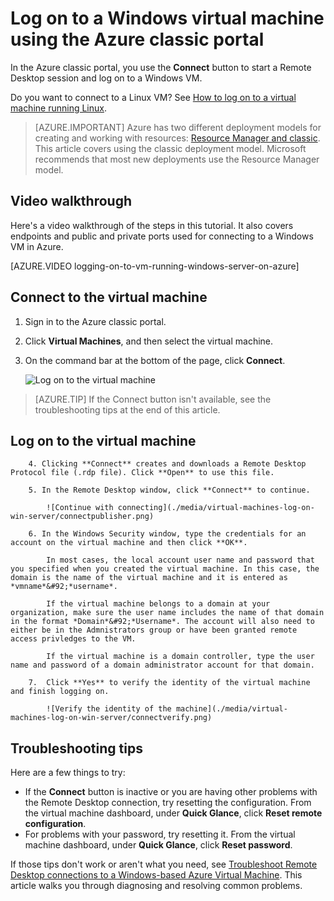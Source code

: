 <properties
	pageTitle="Log on to a VM | Microsoft Azure"
	description="Use the Azure classic portal to log on to a Windows virtual machine created with the classic deployment model."
	services="virtual-machines"
	documentationCenter=""
	authors="cynthn"
	manager="timlt"
	editor="tysonn"
	tags="azure-service-management"/>

<tags
	ms.service="virtual-machines"
	ms.workload="infrastructure-services"
	ms.tgt_pltfrm="vm-windows"
	ms.devlang="na"
	ms.topic="article"
	ms.date="10/05/2015"
	ms.author="cynthn"/>


# Log on to a Windows virtual machine using the Azure classic portal



In the Azure classic portal, you use the **Connect** button to start a Remote Desktop session and log on to a Windows VM.

Do you want to connect to a Linux VM? See [How to log on to a virtual machine running Linux](virtual-machines-linux-how-to-log-on.md).

> [AZURE.IMPORTANT] Azure has two different deployment models for creating and working with resources:  [Resource Manager and classic](../resource-manager-deployment-model.md).  This article covers using the classic deployment model. Microsoft recommends that most new deployments use the Resource Manager model.


## Video walkthrough

Here's a video walkthrough of the steps in this tutorial. It also covers endpoints and public and private ports used for connecting to a Windows VM in Azure.

[AZURE.VIDEO logging-on-to-vm-running-windows-server-on-azure]


## Connect to the virtual machine

1. Sign in to the Azure classic portal.

2. Click **Virtual Machines**, and then select the virtual machine.

3. On the command bar at the bottom of the page, click **Connect**.

	![Log on to the virtual machine](./media/virtual-machines-log-on-windows-server/connectwindows.png)
	
> [AZURE.TIP] If the Connect button isn't available, see the troubleshooting tips at the end of this article.

## Log on to the virtual machine

<properties services="virtual-machines" title="How to Log on to a Virtual Machine Running Windows Server" authors="cynthn" solutions="" manager="timlt" editor="tysonn" />
		
		4. Clicking **Connect** creates and downloads a Remote Desktop Protocol file (.rdp file). Click **Open** to use this file.
		
		5. In the Remote Desktop window, click **Connect** to continue.
		
			![Continue with connecting](./media/virtual-machines-log-on-win-server/connectpublisher.png)
		
		6. In the Windows Security window, type the credentials for an account on the virtual machine and then click **OK**.
		
		 	In most cases, the local account user name and password that you specified when you created the virtual machine. In this case, the domain is the name of the virtual machine and it is entered as *vmname*&#92;*username*.  
			
			If the virtual machine belongs to a domain at your organization, make sure the user name includes the name of that domain in the format *Domain*&#92;*Username*. The account will also need to either be in the Admnistrators group or have been granted remote access privledges to the VM.
			
			If the virtual machine is a domain controller, type the user name and password of a domain administrator account for that domain.
		
		7.	Click **Yes** to verify the identity of the virtual machine and finish logging on.
		
			![Verify the identity of the machine](./media/virtual-machines-log-on-win-server/connectverify.png)
		

## Troubleshooting tips

Here are a few things to try:

-	If the **Connect** button is inactive or you are having other problems with the Remote Desktop connection, try resetting the configuration. From the virtual machine dashboard, under **Quick Glance**, click **Reset remote configuration**.
-	For problems with your password, try resetting it. From the virtual machine dashboard, under **Quick Glance**, click **Reset password**.

If those tips don't work or aren't what you need, see [Troubleshoot Remote Desktop connections to a Windows-based Azure Virtual Machine](virtual-machines-troubleshoot-remote-desktop-connections.md). This article walks you through diagnosing and resolving common problems.


